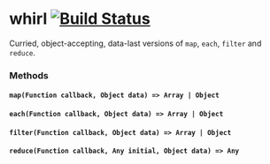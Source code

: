 # whirl [![Build Status](https://travis-ci.org/nickb1080/whirl.svg?branch=master)](https://travis-ci.org/nickb1080/whirl)

Curried, object-accepting, data-last versions of `map`, `each`, `filter` and `reduce`. 

### Methods

#### `map(Function callback, Object data) => Array | Object`

#### `each(Function callback, Object data) => Array | Object`

#### `filter(Function callback, Object data) => Array | Object`

#### `reduce(Function callback, Any initial, Object data) => Any`